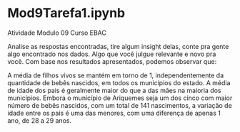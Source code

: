 # Mod9Tarefa1.ipynb
Atividade Modulo 09 Curso EBAC

Analise as respostas encontradas, tire algum insight delas, conte pra gente algo encontrado nos dados. Algo que você julgue relevante e novo pra você.
Com base nos resultados apresentados, podemos observar que:

A média de filhos vivos se mantém em torno de 1, independentemente da quantidade de bebês nascidos, em todos os municípios do estado.
A média de idade dos pais é geralmente maior do que a das mães na maioria dos municípios.
Embora o município de Ariquemes seja um dos cinco com maior número de bebês nascidos, com um total de 141 nascimentos, a variação de idade entre os pais é uma das menores, com uma diferença de apenas 1 ano, de 28 a 29 anos.
